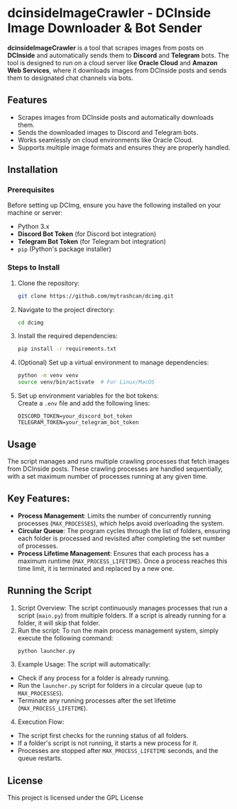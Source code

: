 # dcinsideImageCrawler - DCInside Image Downloader & Bot Sender

**dcinsideImageCrawler** is a tool that scrapes images from posts on **DCInside** and automatically sends them to **Discord** and **Telegram** bots. The tool is designed to run on a cloud server like **Oracle Cloud** and **Amazon Web Services**, where it downloads images from DCInside posts and sends them to designated chat channels via bots.

## Features

- Scrapes images from DCInside posts and automatically downloads them.
- Sends the downloaded images to Discord and Telegram bots.
- Works seamlessly on cloud environments like Oracle Cloud.
- Supports multiple image formats and ensures they are properly handled.

## Installation

### Prerequisites

Before setting up DCImg, ensure you have the following installed on your machine or server:

- Python 3.x
- **Discord Bot Token** (for Discord bot integration)
- **Telegram Bot Token** (for Telegram bot integration)
- `pip` (Python's package installer)

### Steps to Install

1. Clone the repository:
   ```bash
   git clone https://github.com/mytrashcan/dcimg.git
   ```
   
2. Navigate to the project directory:
   ```bash
   cd dcimg
   ```

3. Install the required dependencies:
   ```bash
   pip install -r requirements.txt
   ```

4. (Optional) Set up a virtual environment to manage dependencies:
   ```bash
   python -m venv venv
   source venv/bin/activate  # For Linux/MacOS
   ```
   
5. Set up environment variables for the bot tokens:  
   Create a ```.env``` file and add the following lines:
   ```env
   DISCORD_TOKEN=your_discord_bot_token
   TELEGRAM_TOKEN=your_telegram_bot_token
   ```

## Usage
The script manages and runs multiple crawling processes that fetch images from DCInside posts. These crawling processes are handled sequentially, with a set maximum number of processes running at any given time.

## Key Features:
- **Process Management**: Limits the number of concurrently running processes (```MAX_PROCESSES```), which helps avoid overloading the system.
- **Circular Queue**: The program cycles through the list of folders, ensuring each folder is processed and revisited after completing the set number of processes.
- **Process Lifetime Management**: Ensures that each process has a maximum runtime (```MAX_PROCESS_LIFETIME```). Once a process reaches this time limit, it is terminated and replaced by a new one.
  
## Running the Script

1. Script Overview: The script continuously manages processes that run a script (```main.py```) from multiple folders. If a script is already running for a folder, it will skip that folder.
2. Run the script:
   To run the main process management system, simply execute the following command:
   ```bash
   python launcher.py
   ```
3. Example Usage:
The script will automatically:
- Check if any process for a folder is already running.
- Run the ```launcher.py``` script for folders in a circular queue (up to ```MAX_PROCESSES```).
- Terminate any running processes after the set lifetime (```MAX_PROCESS_LIFETIME```).

4. Execution Flow:
- The script first checks for the running status of all folders.
- If a folder's script is not running, it starts a new process for it.
- Processes are stopped after ```MAX_PROCESS_LIFETIME``` seconds, and the queue restarts.

## License
This project is licensed under the GPL License
